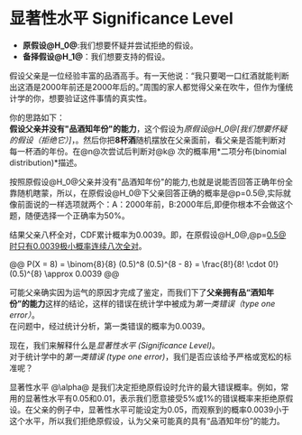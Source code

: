 # 显著性水平 Significance Level  

* **原假设@H_0@**:我们想要怀疑并尝试拒绝的假设。
* **备择假设@H_1@**：我们想要支持的假设。


假设父亲是一位经验丰富的品酒高手。有一天他说：“我只要喝一口红酒就能判断出这酒是2000年前还是2000年后的。”周围的家人都觉得父亲在吹牛，但作为懂统计学的你，想要验证这件事情的真实性。  
   
你的思路如下：  
**假设父亲并没有"品酒知年份"的能力**，这个假设为*原假设@H_0@[我们想要怀疑的假设（拒绝它）]*，。然后你把**8杯酒**随机摆放在父亲面前，看父亲是否能判断对每一杯酒的年份。在@n@次尝试后判断对@k@ 次的概率用*二项分布(binomial distribution)*描述。   

按照原假设@H_0@父亲并没有"品酒知年份"的能力,也就是说能否回答正确年份全靠随机瞎蒙，所以，在原假设@H_0@下父亲回答正确的概率是@p=0.5@,实际就像前面说的一样选项就两个：A：2000年前，B:2000年后,即便你根本不会做这个题，随便选择一个正确率为50%。   

结果父亲八杯全对，CDF累计概率为0.0039。即，在原假设@H_0@,@p=0.5@时只有0.0039极小概率连续八次全对。   
   
@@
P(X = 8) = \binom{8}{8} (0.5)^8 (0.5)^{8 - 8} = \frac{8!}{8! \cdot 0!} (0.5)^{8} \approx 0.0039
@@

可能父亲确实因为运气的原因才完成了鉴定，而我们下了**父亲拥有品“酒知年份”的能力**这样的结论，这样的错误在统计学中被成为*第一类错误（type one error）*。   
在问题中，经过统计分析，第一类错误的概率为0.0039。  

现在，我们来解释什么是*显著性水平 (Significance Level)*。  
对于统计学中的*第一类错误 (type one error)*，我们是否应该给予严格或宽松的标准呢？   

显著性水平 @\alpha@ 是我们决定拒绝原假设时允许的最大错误概率。例如，常用的显著性水平有0.05和0.01，表示我们愿意接受5%或1%的错误概率来拒绝原假设。在父亲的例子中，显著性水平可能设定为0.05，而观察到的概率0.0039小于这个水平，所以我们拒绝原假设，认为父亲可能真的具有“品酒知年份”的能力。  


